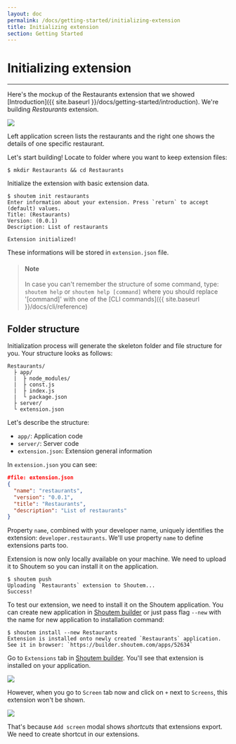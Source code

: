 ```yaml
---
layout: doc
permalink: /docs/getting-started/initializing-extension
title: Initializing extension
section: Getting Started
---
```


# Initializing extension
<hr />

Here's the mockup of the Restaurants extension that we showed [Introduction]({{ site.baseurl }}/docs/getting-started/introduction). We're building _Restaurants_ extension.


<p class="image">
<img src='{{ site.baseurl }}/img/getting-started/extension-preview.jpg'/>
</p>
 
Left application screen lists the restaurants and the right one shows the details of one specific restaurant. 

Let's start building! Locate to folder where you want to keep extension files:

```ShellSession
$ mkdir Restaurants && cd Restaurants
```

Initialize the extension with basic extension data.

```ShellSession
$ shoutem init restaurants
Enter information about your extension. Press `return` to accept (default) values.
Title: (Restaurants)
Version: (0.0.1)
Description: List of restaurants

Extension initialized!
```

These informations will be stored in `extension.json` file.

> #### Note
> In case you can't remember the structure of some command, type: `shoutem help` or `shoutem help [command]` where you should replace '[command]' with one of the [CLI commands]({{ site.baseurl }}/docs/cli/reference)

## Folder structure
Initialization process will generate the skeleton folder and file structure for you. Your structure looks as follows:

```
Restaurants/
  ├ app/
  |  ├ node_modules/
  |  ├ const.js
  |  ├ index.js
  |  └ package.json
  ├ server/
  └ extension.json
```

Let's describe the structure:

- `app/`: Application code
- `server/`: Server code
- `extension.json`: Extension general information

In `extension.json` you can see:

```JSON
#file: extension.json
{
  "name": "restaurants",
  "version": "0.0.1",
  "title": "Restaurants",
  "description": "List of restaurants"
}
```

Property `name`, combined with your developer name, uniquely identifies the extension: `developer.restaurants`. We'll use property `name` to define extensions parts too.

Extension is now only locally available on your machine. We need to upload it to Shoutem so you can install it on the application.

```ShellSession
$ shoutem push
Uploading `Restaurants` extension to Shoutem...
Success!
```

To test our extension, we need to install it on the Shoutem application. You can create new application in [Shoutem builder](/docs/coming-soon) or just pass flag `--new`  with the name for new application to installation command:

```ShellSession
$ shoutem install --new Restaurants
Extension is installed onto newly created `Restaurants` application.
See it in browser: `https://builder.shoutem.com/apps/52634`
```

Go to `Extensions` tab in [Shoutem builder](/docs/coming-soon). You'll see that extension is installed on your application.

<p class="image">
<img src='{{ site.baseurl }}/img/getting-started/extension-tab-extension.png'/>
</p>

However, when you go to `Screen` tab now and click on `+` next to `Screens`, this extension won't be shown.

<p class="image">
<img src='{{ site.baseurl }}/img/getting-started/add-content-no-extension.png'/>
</p>

That's because `Add screen` modal shows _shortcuts_ that extensions export. We need to create shortcut in our extensions.
